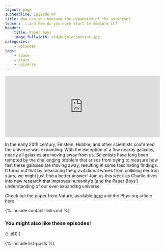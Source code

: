 ```yaml
---
layout: page
subheadline: Episode 47
title: How can you measure the expansion of the universe?
teaser: ...and how do you even start to measure it?
header:
    title: Paper Boys
    image_fullwidth: old/hubbleconstant.jpg
categories:
    - episodes
tags:
    - space
    - stars
    - universe
---
```


<iframe src="https://pinecast.com/player/7a731acc-2ee5-4f18-b3e6-b8fe613f456d?theme=thick" seamless height="200" style="border:0" class="pinecast-embed" frameborder="0" width="100%"></iframe>

In the early 20th century, Einstein, Hubble, and other scientists confirmed the universe was expanding. With the exception of a few nearby galaxies, nearly all galaxies are moving away from us. Scientists have long been tempted by the challenging problem that arises from trying to measure how fast these galaxies are moving away, resulting in some fascinating findings. It turns out that by measuring the gravitational waves from colliding neutron stars, we might just find a better answer! Join us this week as Charlie dives into new research that improves humanity’s (and the Paper Boys’) understanding of our ever-expanding universe.

Check out the paper from Nature, available [here](https://www.nature.com/articles/s41550-019-0820-1) and the Phys.org article [here](https://phys.org/news/2019-07-method-difficulty-universe-expansion.html)
	
{% include contact-links.md %}

### You might also like these episodes!
{: .t60 }

{% include list-posts %}